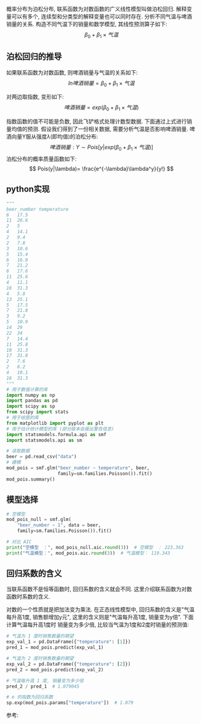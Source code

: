 概率分布为泊松分布, 联系函数为对数函数的广义线性模型叫做泊松回归. 解释变量可以有多个, 连续型和分类型的解释变量也可以同时存在.
分析不同气温与啤酒销量的关系. 构造不同气温下的销量和数学模型, 其线性预测算子如下:
$$
\beta_0 + \beta_1 \times 气温
$$

## 泊松回归的推导
如果联系函数为对数函数, 则啤酒销量与气温的关系如下:
$$
ln 啤酒销量 = \beta_0 + \beta_1 \times 气温
$$

对两边取指数, 变形如下:
$$
啤酒销量 = exp(\beta_0 + \beta_1 \times 气温)
$$

指数函数的值不可能是负数, 因此飞铲格式处理计数型数据. 下面通过上式进行销量均值的预测.
假设我们得到了一份相关数据, 需要分析气温是否影响啤酒销量.
啤酒向量Y服从强度$\lambda$(即均值)的泊松分布:
$$
啤酒销量: Y \sim Pois[y|exp(\beta_0 + \beta_1 \times 气温)]
$$
泊松分布的概率质量函数如下:
$$
Pois(y|\lambda)= \frac{e^{-\lambda}\lambda^y}{y!}
$$

## python实现

```python
"""
beer_number	temperature
6	17.5
11	26.6
2	5
4	14.1
2	9.4
2	7.8
3	10.6
5	15.4
6	16.9
7	21.2
6	17.6
11	25.6
4	11.1
16	31.3
4	5.8
13	25.1
5	17.5
7	21.8
3	9.2
5	10.9
14	29
22	34
7	14.4
11	25.8
18	31.3
17	31.8
2	7.6
2	6.2
4	10.1
16	31.3
"""
# 用于数值计算的库
import numpy as np
import pandas as pd
import scipy as sp
from scipy import stats
# 用于绘图的库
from matplotlib import pyplot as plt
# 用于估计统计模型的库 (部分版本会报出警告信息)
import statsmodels.formula.api as smf
import statsmodels.api as sm

# 读取数据
beer = pd.read_csv("data")
# 建模
mod_pois = smf.glm("beer_number ~ temperature", beer, 
                   family=sm.families.Poisson()).fit()
mod_pois.summary()
```


## 模型选择
```python
# 空模型
mod_pois_null = smf.glm(
    "beer_number ~ 1", data = beer, 
    family=sm.families.Poisson()).fit()

# 对比 AIC
print("空模型　：", mod_pois_null.aic.round(3))  # 空模型　： 223.363
print("气温模型：", mod_pois.aic.round(3))  # 气温模型： 119.343
```


## 回归系数的含义
当联系函数不是恒等函数时, 回归系数的含义就会不同. 这里介绍联系函数为对数函数时系数的含义.

对数的一个性质就是把加法变为乘法. 在正态线性模型中, 回归系数的含义是"气温每升高1度, 销售额增加y元", 这里的含义则是"气温每升高1度, 销量变为y倍".
下面计算气温每升高1度时 销量变为多少倍, 比较当气温为1度和2度时销量的预测值:
```python
# 气温为 1 度时销售数量的期望
exp_val_1 = pd.DataFrame({"temperature": [1]})
pred_1 = mod_pois.predict(exp_val_1)

# 气温为 2 度时销售数量的期望
exp_val_2 = pd.DataFrame({"temperature": [2]})
pred_2 = mod_pois.predict(exp_val_2)

# 气温每升高 1 度, 销量变为多少倍
pred_2 / pred_1  # 1.079045

# e 的指数为回归系数
sp.exp(mod_pois.params["temperature"])  # 1.079

```













参考:










